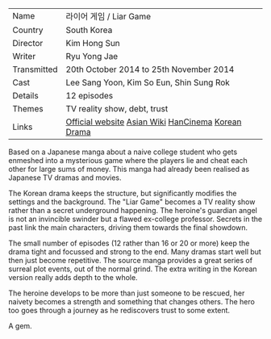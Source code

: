 | | |
|-|-|
Name|&#46972;&#51060;&#50612; &#44172;&#51076; / Liar Game
Country|South Korea
Director|Kim Hong Sun
Writer|Ryu Yong Jae
Transmitted|20th October 2014 to 25th November 2014
Cast|Lee Sang Yoon, Kim So Eun, Shin Sung Rok
Details|12 episodes
Themes|TV reality show, debt, trust
Links|[Official website](http://program.tving.com/tvn/liargame) [Asian Wiki](http://asianwiki.com/Liar_Game_(Korean_Drama)) [HanCinema](https://www.hancinema.net/korean_drama_Liar_Game.php) [Korean Drama](https://www.koreandrama.org/liar-game/)

Based on a Japanese manga about a naive college student who gets enmeshed
into a mysterious game where the players lie and cheat each other for
large sums of money. This manga had already been realised as Japanese TV
dramas and movies.

The Korean drama keeps the structure, but significantly modifies the
settings and the background. The "Liar Game" becomes a TV reality show
rather than a secret underground happening. The heroine's guardian angel
is not an invincible swinder but a flawed ex-college professor. Secrets
in the past link the main characters, driving them towards the final
showdown.

The small number of episodes (12 rather than 16 or 20 or more) keep the drama
tight and focussed and strong to the end. Many dramas start well but then just
become repetitive. The source manga provides a great series of surreal plot events,
out of the normal grind. The extra writing in the Korean version really
adds depth to the whole.

The heroine develops to be more than just someone to be rescued, her naivety
becomes a strength and something that changes others. The hero too goes
through a journey as he rediscovers trust to some extent.

A gem.